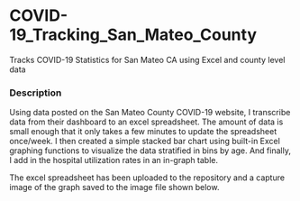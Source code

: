 # COVID-19_Tracking_San_Mateo_County
Tracks COVID-19 Statistics for San Mateo CA using Excel and county level data

### Description
Using data posted on the San Mateo County COVID-19 website, I transcribe data from their dashboard to an excel spreadsheet. The amount of data is small enough that it only takes a few minutes to update the spreadsheet once/week. I then created a simple stacked bar chart using built-in Excel graphing functions to visualize the data stratified in bins by age. And finally, I add in the hospital utilization rates in an in-graph table. 

The excel spreadsheet has been uploaded to the repository and a capture image of the graph saved to the image file shown below. 

